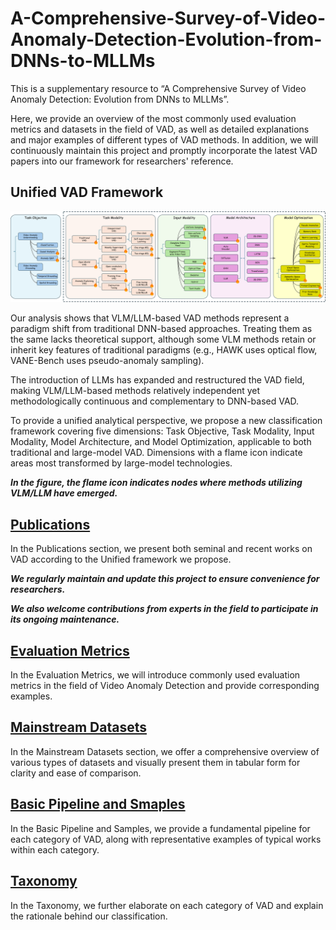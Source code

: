 # A-Comprehensive-Survey-of-Video-Anomaly-Detection-Evolution-from-DNNs-to-MLLMs
This is a supplementary resource to “A Comprehensive Survey of Video Anomaly Detection: Evolution from DNNs to MLLMs”. 

Here, we provide an overview of the most commonly used evaluation metrics and datasets in the field of VAD, as well as detailed explanations and major examples of different types of VAD methods. In addition, we will continuously maintain this project and promptly incorporate the latest VAD papers into our framework for researchers' reference.

Unified VAD Framework
----
![The unified analytical framework encompassing all types of VAD](https://github.com/ShbGao-ProMax/A-Comprehensive-Survey-of-Video-Anomaly-Detection-Evolution-from-DNNs-to-MLLMs/blob/main/pic/main.png)

Our analysis shows that VLM/LLM-based VAD methods represent a paradigm shift from traditional DNN-based approaches. Treating them as the same lacks theoretical support, although some VLM methods retain or inherit key features of traditional paradigms (e.g., HAWK uses optical flow, VANE-Bench uses pseudo-anomaly sampling).

The introduction of LLMs has expanded and restructured the VAD field, making VLM/LLM-based methods relatively independent yet methodologically continuous and complementary to DNN-based VAD.

To provide a unified analytical perspective, we propose a new classification framework covering five dimensions: Task Objective, Task Modality, Input Modality, Model Architecture, and Model Optimization, applicable to both traditional and large-model VAD. Dimensions with a flame icon indicate areas most transformed by large-model technologies.

***In the figure, the flame icon indicates nodes where methods utilizing VLM/LLM have emerged.***

[Publications](https://github.com/ShbGao-ProMax/A-Comprehensive-Survey-of-Video-Anomaly-Detection-Evolution-from-DNNs-to-MLLMs/tree/main/Publications)
----
In the Publications section, we present both seminal and recent works on VAD according to the Unified framework we propose. 

***We regularly maintain and update this project to ensure convenience for researchers.***

***We also welcome contributions from experts in the field to participate in its ongoing maintenance.***

[Evaluation Metrics](https://github.com/ShbGao-ProMax/A-Comprehensive-Survey-of-Video-Anomaly-Detection-Evolution-from-DNNs-to-MLLMs/tree/main/Evaluation%20Metrics)
----
In the Evaluation Metrics, we will introduce commonly used evaluation metrics in the field of Video Anomaly Detection and provide corresponding examples.


[Mainstream Datasets](https://github.com/ShbGao-ProMax/A-Comprehensive-Survey-of-Video-Anomaly-Detection-Evolution-from-DNNs-to-MLLMs/tree/main/Mainstream%20Datasets)
----
In the Mainstream Datasets section, we offer a comprehensive overview of various types of datasets and visually present them in tabular form for clarity and ease of comparison.


[Basic Pipeline and Smaples](https://github.com/ShbGao-ProMax/A-Comprehensive-Survey-of-Video-Anomaly-Detection-Evolution-from-DNNs-to-MLLMs/tree/main/Basic%20Pipeline%20and%20Smaples)
----
In the Basic Pipeline and Samples, we provide a fundamental pipeline for each category of VAD, along with representative examples of typical works within each category.

[Taxonomy](https://github.com/ShbGao-ProMax/A-Comprehensive-Survey-of-Video-Anomaly-Detection-Evolution-from-DNNs-to-MLLMs/tree/main/Taxonomy)
----
In the Taxonomy, we further elaborate on each category of VAD and explain the rationale behind our classification.

